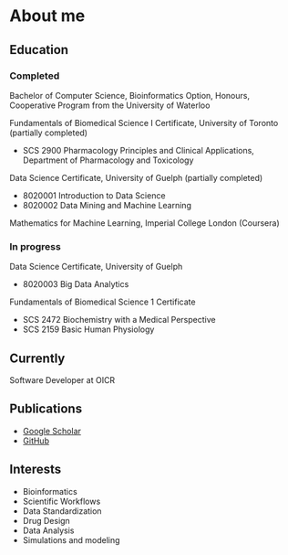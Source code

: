 # About me
## Education
### Completed
Bachelor of Computer Science, Bioinformatics Option, Honours, Cooperative Program from the University of Waterloo

Fundamentals of Biomedical Science I Certificate, University of Toronto (partially completed)
* SCS 2900 Pharmacology Principles and Clinical Applications, Department of Pharmacology and Toxicology

Data Science Certificate, University of Guelph (partially completed)
* 8020001 Introduction to Data Science
* 8020002 Data Mining and Machine Learning

Mathematics for Machine Learning, Imperial College London (Coursera)

### In progress
Data Science Certificate, University of Guelph
* 8020003 Big Data Analytics

Fundamentals of Biomedical Science 1 Certificate
* SCS 2472 Biochemistry with a Medical Perspective
* SCS 2159 Basic Human Physiology

## Currently
Software Developer at OICR

## Publications
* [Google Scholar](https://scholar.google.ca/citations?user=HeIP2F0AAAAJ&hl=en)
* [GitHub](https://github.com/agduncan94)

## Interests
- Bioinformatics
- Scientific Workflows
- Data Standardization
- Drug Design
- Data Analysis
- Simulations and modeling
